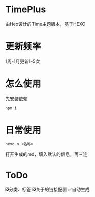 # TimePlus
由Heo设计的Time主题版本，基于HEXO

# 更新频率
1周-1月更新1-5次

# 怎么使用
先安装依赖
```bash
npm i
```

# 日常使用
```bash
hexo n <名称>
```

打开生成的md，填入默认的信息，再三连

# ToDo
❎分类、标签
❎关于的链接配置
✅自动生成
